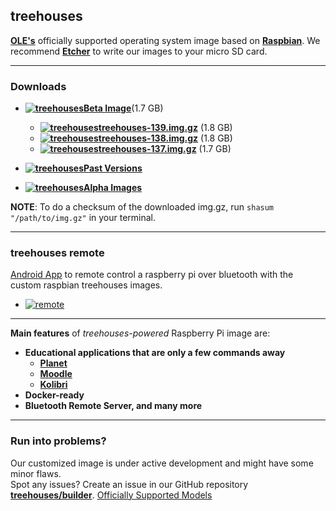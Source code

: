 ## treehouses


**[OLE's](http://www.ole.org/)** officially supported operating system image based on **[Raspbian](https://www.raspberrypi.org)**.
We recommend **[Etcher](https://www.balena.io/etcher/)** to write our images to your micro SD card.

---

### Downloads
* **[![treehouses](https://avatars1.githubusercontent.com/u/33208073?size=25)Beta Image](http://dev.ole.org/latest.img.gz)**(1.7 GB)

  * **[![treehouses](https://avatars1.githubusercontent.com/u/33208073?size=25)treehouses-139.img.gz](http://download.treehouses.io/treehouse-139.img.gz)** (1.8 GB)
  * **[![treehouses](https://avatars1.githubusercontent.com/u/33208073?size=25)treehouses-138.img.gz](http://download.treehouses.io/treehouse-138.img.gz)** (1.8 GB)
  * **[![treehouses](https://avatars1.githubusercontent.com/u/33208073?size=25)treehouses-137.img.gz](http://download.treehouses.io/treehouse-137.img.gz)** (1.7 GB)
* **[![treehouses](https://avatars1.githubusercontent.com/u/33208073?size=25)Past Versions](http://download.treehouses.io/)**
* **[![treehouses](https://avatars1.githubusercontent.com/u/33208073?size=25)Alpha Images](http://dev.ole.org/)**

**NOTE**:
To do a checksum of the downloaded img.gz, run `shasum "/path/to/img.gz"` in your terminal.


---

### treehouses remote 

[Android App](https://play.google.com/store/apps/details?id=io.treehouses.remote) to remote control a raspberry pi over bluetooth with the custom raspbian treehouses images.

* [![remote](https://lh3.googleusercontent.com/nqnUXI5Vmlxr7AeHI2pBKuZE4JSfKqCtDA1w0rkX9khGSekxNnZRMkRZXdmbnQpq9_E=w720-h310-rw)](https://play.google.com/store/apps/details?id=io.treehouses.remote)

 ---

**Main features** of *treehouses-powered* Raspberry Pi image are:

* **Educational applications that are only a few commands away**
  * **[Planet](https://github.com/open-learning-exchange/planet/)**
  * **[Moodle](https://github.com/treehouses/moodole)**
  * **[Kolibri](https://github.com/treehouses/kolibri)**
* **Docker-ready**
* **Bluetooth Remote Server, and many more**

---

### Run into problems?

Our customized image is under active development and might have some minor flaws.  
Spot any issues? Create an issue in our GitHub repository **[treehouses/builder](https://github.com/treehouses/builder/issues)**.
[Officially Supported Models](https://github.com/treehouses/cli/blob/836c2e9b0bcebfe6afc97706634e7c070d795eac/modules/detectrpi.sh#L5-L42)
